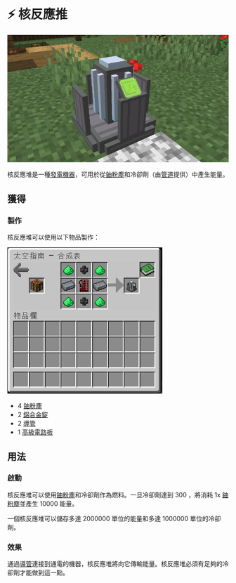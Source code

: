# ⚡ 核反應推

![](<../.gitbook/assets/image (219) (1) (1) (1) (1).png>)

核反應堆是一種[發電機器](../space/energy-systems.md)，可用於從[鈾粉塵](uranium-dust.md)和冷卻劑（由[管道](Conduit.md)提供）中產生能量。

## 獲得

### 製作

核反應堆可以使用以下物品製作：

![](<../.gitbook/assets/image (215) (1) (1) (1) (1) (1) (1).png>)

* 4 [鈾粉塵](uranium-dust.md)
* 2 [鋁合金錠](aluminium-alloy-ingot.md)
* 2 [導管](Conduit.md)
* 1 [高級電路板](Advanced-Circuit-Board.md)

## 用法

### 啟動

核反應堆可以使用[鈾粉塵](uranium-dust.md)和冷卻劑作為燃料。一旦冷卻劑達到 300 ，將消耗 1x [鈾粉塵](uranium-dust.md)並產生 10000 能量。

一個核反應堆可以儲存多達 2000000 單位的能量和多達 1000000 單位的冷卻劑。

### 效果

通過[導管](Conduit.md)連接到通電的機器，核反應堆將向它傳輸能量。核反應堆必須有足夠的冷卻劑才能做到這一點。

